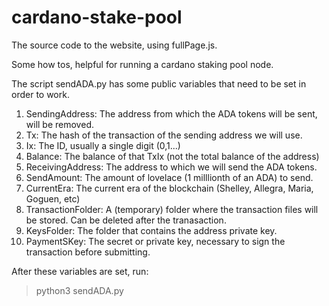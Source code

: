 # cardano-stake-pool
The source code to the website, using fullPage.js.

Some how tos, helpful for running a cardano staking pool node.

The script sendADA.py has some public variables that need to be set in order to work.

1. SendingAddress: The address from which the ADA tokens will be sent, will be removed.
1. Tx: The hash of the transaction of the sending address we will use.
1. Ix: The ID, usually a single digit (0,1...)
1. Balance: The balance of that TxIx (not the total balance of the address)
1. ReceivingAddress: The address to which we will send the ADA tokens.
1. SendAmount: The amount of lovelace (1 milllionth of an ADA) to send.
1. CurrentEra: The current era of the blockchain (Shelley, Allegra, Maria, Goguen, etc)
1. TransactionFolder: A (temporary) folder where the transaction files will be stored. Can be deleted after the tranasaction.
1. KeysFolder: The folder that contains the address private key.
1. PaymentSKey: The secret or private key, necessary to sign the transaction before submitting.

After these variables are set, run:
> python3 sendADA.py
